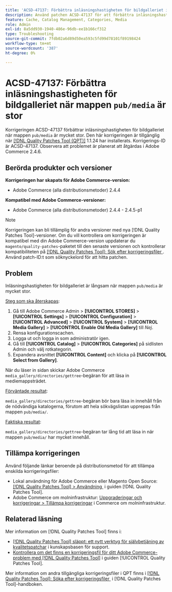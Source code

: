 ```yaml
---
title: 'ACSD-47137: Förbättra inläsningshastigheten för bildgalleriet i mappen "pub/media", stor'
description: Använd patchen ACSD-47137 för att förbättra inläsningshastigheten för bildgalleriet när mappen "pub/media" är mycket stor.
feature: Cache, Catalog Management, Categories, Media
role: Admin
exl-id: 8a5dd930-1940-486e-96db-ee1b166cf312
type: Troubleshooting
source-git-commit: 7fdb02a6d89d50ea593c5fd99d78101f89198424
workflow-type: tm+mt
source-wordcount: '387'
ht-degree: 0%

---
```


# ACSD-47137: Förbättra inläsningshastigheten för bildgalleriet när mappen `pub/media` är stor

Korrigeringen ACSD-47137 förbättrar inläsningshastigheten för bildgalleriet när mappen `pub/media` är mycket stor. Den här korrigeringen är tillgänglig när [[!DNL Quality Patches Tool (QPT)]](https://experienceleague.adobe.com/sv/docs/commerce-operations/tools/quality-patches-tool/quality-patches-tool-to-self-serve-quality-patches) 1.1.24 har installerats. Korrigerings-ID är ACSD-47137. Observera att problemet är planerat att åtgärdas i Adobe Commerce 2.4.6.

## Berörda produkter och versioner

**Korrigeringen har skapats för Adobe Commerce-version:**
* Adobe Commerce (alla distributionsmetoder) 2.4.4

**Kompatibel med Adobe Commerce-versioner:**
* Adobe Commerce (alla distributionsmetoder) 2.4.4 - 2.4.5-p1

>[!NOTE]
>
>Korrigeringen kan bli tillämplig för andra versioner med nya [!DNL Quality Patches Tool]-versioner. Om du vill kontrollera om korrigeringen är kompatibel med din Adobe Commerce-version uppdaterar du `magento/quality-patches`-paketet till den senaste versionen och kontrollerar kompatibiliteten på [[!DNL Quality Patches Tool]: Sök efter korrigeringsfiler &#x200B;](https://experienceleague.adobe.com/tools/commerce-quality-patches/index.html?lang=sv-SE). Använd patch-ID:t som söknyckelord för att hitta patchen.

## Problem

Inläsningshastigheten för bildgalleriet är långsam när mappen `pub/media` är mycket stor.

<u>Steg som ska återskapas</u>:

1. Gå till Adobe Commerce Admin > **[!UICONTROL STORES]** > **[!UICONTROL Settings]** > **[!UICONTROL Configuration]** > **[!UICONTROL Advanced]** > **[!UICONTROL System]** > **[!UICONTROL Media Gallery]** > **[!UICONTROL Enable Old Media Gallery]** till _Nej_.
1. Rensa konfigurationscachen.
1. Logga ut och logga in som administratör igen.
1. Gå till **[!UICONTROL Catalog]** > **[!UICONTROL Categories]** på sidlisten Admin och välj rotkategorin.
1. Expandera avsnittet **[!UICONTROL Content]** och klicka på **[!UICONTROL Select from Gallery]**.

När du läser in sidan skickar Adobe Commerce `media_gallery/directories/gettree`-begäran för att läsa in mediemappsträdet.

<u>Förväntade resultat</u>:

`media_gallery/directories/gettree`-begäran bör bara läsa in innehåll från de nödvändiga katalogerna, förutom att hela sökvägslistan upprepas från mappen `pub/media/`.

<u>Faktiska resultat</u>:

`media_gallery/directories/gettree`-begäran tar lång tid att läsa in när mappen `pub/media/` har mycket innehåll.

## Tillämpa korrigeringen

Använd följande länkar beroende på distributionsmetod för att tillämpa enskilda korrigeringsfiler:

* Lokal användning för Adobe Commerce eller Magento Open Source: [[!DNL Quality Patches Tool] > Användning &#x200B;](/help/tools/quality-patches-tool/usage.md) i guiden [!DNL Quality Patches Tool].
* Adobe Commerce om molninfrastruktur: [Uppgraderingar och korrigeringar > Tillämpa korrigeringar](https://experienceleague.adobe.com/docs/commerce-cloud-service/user-guide/develop/upgrade/apply-patches.html?lang=sv-SE) i Commerce om molninfrastruktur.

## Relaterad läsning

Mer information om [!DNL Quality Patches Tool] finns i:

* [[!DNL Quality Patches Tool] släppt: ett nytt verktyg för självbetjäning av kvalitetspatchar](https://experienceleague.adobe.com/sv/docs/commerce-operations/tools/quality-patches-tool/quality-patches-tool-to-self-serve-quality-patches) i kunskapsbasen för support.
* [Kontrollera om det finns en korrigeringsfil för ditt Adobe Commerce-problem med  [!DNL Quality Patches Tool]](/help/tools/quality-patches-tool/patches-available-in-qpt/check-patch-for-magento-issue-with-magento-quality-patches.md) i guiden [!UICONTROL Quality Patches Tool].


Mer information om andra tillgängliga korrigeringsfiler i QPT finns i [[!DNL Quality Patches Tool]: Söka efter korrigeringsfiler &#x200B;](https://experienceleague.adobe.com/tools/commerce-quality-patches/index.html?lang=sv-SE) i [!DNL Quality Patches Tool]-handboken.
